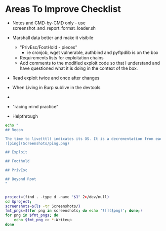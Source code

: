 # Areas To Improve Checklist

- Notes and CMD-by-CMD only - use screenshot_and_report_format_loader.sh
- Marshall data better and make it visibile
	- "PrivEsc/FootHold - pieces" 
		-  ie cronjob, wget vulnerable, authbind and pyftpdlib is on the box
	 - Requirements lists for exploitation chains
	 - Add comments to the modified exploit code so that I understand and have questioned what it is doing in the context of the box.
- Read exploit twice and once after changes
- When Living in Burp sublive in the devtools 

- 
- "racing mind practice"
- Helpthrough



```bash
echo "
## Recon

The time to live(ttl) indicates its OS. It is a decrementation from each hop back to original ping sender. Linux is < 64, Windows is < 128.
![ping](Screenshots/ping.png)

## Exploit

## Foothold

## PrivEsc

## Beyond Root
"
```


```bash

project=(find . -type d -name "$1" 2>/dev/null)
cd $project;
screenshots=$(ls -tr Screenshots/)  
fmt_pngs=$(for png in screenshots; do echo '![]($png)'; done;)
for png in $fmt_pngs; do
	echo $fmt_png >> *-Writeup
done	

```